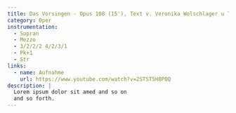 ```yaml
---
title: Das Vorsingen - Opus 108 (15'), Text v. Veronika Wolschlager u Tristan Schulze
category: Oper
instrumentation:
  - Sopran
  - Mezzo
  - 3/2/2/2 4/2/3/1
  - Pk+1
  - Str
links:
  - name: Aufnahme
    url: https://www.youtube.com/watch?v=2STST5H8POQ
description: |
  Lorem ipsum dolor sit amed and so on
  and so forth.
---
```

